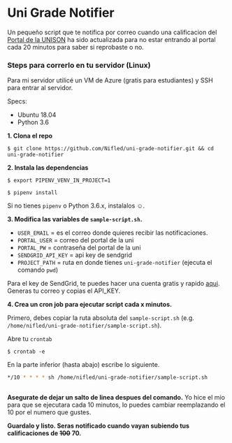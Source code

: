 # Uni Grade Notifier

Un pequeño script que te notifica por correo cuando una calificacion del [Portal de la UNISON](https://www.alumnos.unison.mx/) ha sido actualizada para no estar entrando al portal cada 20 minutos para saber si reprobaste o no.


### Steps para correrlo en tu servidor (Linux)

Para mi servidor utilicé un VM de Azure (gratis para estudiantes) y SSH para entrar al servidor.

Specs:
- Ubuntu 18.04
- Python 3.6

**1. Clona el repo**
```console
$ git clone https://github.com/Nifled/uni-grade-notifier.git && cd uni-grade-notifier
```

**2. Instala las dependencias**
```console
$ export PIPENV_VENV_IN_PROJECT=1
```
```console
$ pipenv install
```

Si no tienes `pipenv` o Python 3.6.x, instalalos ☺️.

**3. Modifica las variables de `sample-script.sh`.**
- `USER_EMAIL` = es el correo donde quieres recibir las notificaciones.
- `PORTAL_USER` = correo del portal de la uni
- `PORTAL_PW` = contraseña del portal de la uni
- `SENDGRID_API_KEY` = api key de sendgrid
- `PROJECT_PATH` = ruta en donde tienes `uni-grade-notifier` (ejecuta el comando `pwd`)

Para el key de SendGrid, te puedes hacer una cuenta gratis y rapido [aqui](https://sendgrid.com/free/). Generas tu correo y copias el API_KEY.

**4. Crea un cron job para ejecutar script cada x minutos.**

Primero, debes copiar la ruta absoluta del `sample-script.sh` (e.g. `/home/nifled/uni-grade-notifier/sample-script.sh`).

Abre tu `crontab`
```console
$ crontab -e
```
En la parte inferior (hasta abajo) escribe lo siguiente.
```bash
*/10 * * * * sh /home/nifled/uni-grade-notifier/sample-script.sh
 
```
**Asegurate de dejar un salto de linea despues del comando.** 
Yo hice el mio para que se ejecutara cada 10 minutos, lo puedes cambiar reemplazando el 10 por el numero que gustes.

**Guardalo y listo. Seras notificado cuando vayan subiendo tus calificaciones de ~~100~~ 70.**